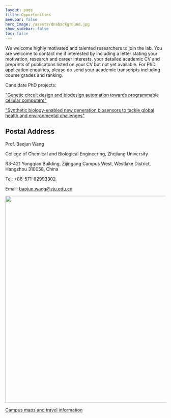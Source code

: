 ```yaml
---
layout: page
title: Opportunities
menubar: false
hero_image: /assets/dnabackground.jpg
show_sidebar: false
toc: false
---
```


We welcome highly motivated and talented researchers to join the lab. You are welcome to contact me if interested by including a letter stating your motivation, research and career interests, your detailed academic CV and preprints of publicatons listed on your CV but not yet available. For PhD application enquiries, please do send your academic transcripts including course grades and ranking. 

Candidate PhD projects: 

["Genetic circuit design and biodesign automation towards programmable cellular computers"](https://www.findaphd.com/phds/project/genetic-circuit-design-and-biodesign-automation-towards-programmable-cellular-computers/?p125795)

["Synthetic biology-enabled new generation biosensors to tackle global health and environmental challenges"](https://www.findaphd.com/phds/project/synthetic-biology-enabled-new-generation-biosensors-to-tackle-global-health-and-environmental-challenges/?p125796)


## Postal Address


Prof. Baojun Wang 

College of Chemical and Biological Engineering, Zhejiang University

R3-421 Yongqian Building, Zijingang Campus West, Westlake District, Hangzhou 310058, China

Tel: +86-571-82993302 

Email: baojun.wang@zju.edu.cn

<img alt="" src="../assets/zju.png" style=" width:650px">

[Campus maps and travel information](https://map.zju.edu.cn/index.html)
